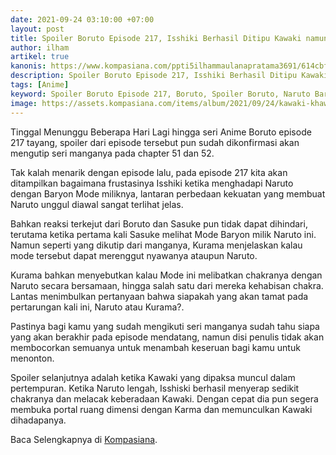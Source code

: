 ```yaml
---
date: 2021-09-24 03:10:00 +07:00
layout: post
title: Spoiler Boruto Episode 217, Isshiki Berhasil Ditipu Kawaki namun Naruto Kritis
author: ilham
artikel: true
kanonis: https://www.kompasiana.com/ppti5ilhammaulanapratama3691/614cbf6d06310e340503a5e2/spoiler-boruto-episode-217-isshiki-berhasil-ditipu-kawaki-namun-naruto-kritis
description: Spoiler Boruto Episode 217, Isshiki Berhasil Ditipu Kawaki, namun Naruto Kritis
tags: [Anime]
keyword: Spoiler Boruto Episode 217, Boruto, Spoiler Boruto, Naruto Baryon Mode, Otsutsuki Isshiki, Kawaki, Sasuke
image: https://assets.kompasiana.com/items/album/2021/09/24/kawaki-khawatir-akan-keadaan-naruto-614cbe5d01019030f0767562.png
---
```

Tinggal Menunggu Beberapa Hari Lagi hingga seri Anime Boruto episode 217 tayang, spoiler dari episode tersebut pun sudah dikonfirmasi akan mengutip seri manganya pada chapter 51 dan 52.

Tak kalah menarik dengan episode lalu, pada episode 217 kita akan ditampilkan bagaimana frustasinya Isshiki ketika menghadapi Naruto dengan Baryon Mode miliknya, lantaran perbedaan kekuatan yang membuat Naruto unggul diawal sangat terlihat jelas.

Bahkan reaksi terkejut dari Boruto dan Sasuke pun tidak dapat dihindari, terutama ketika pertama kali Sasuke melihat Mode Baryon milik Naruto ini. Namun seperti yang dikutip dari manganya, Kurama menjelaskan kalau mode tersebut dapat merenggut nyawanya ataupun Naruto.

Kurama bahkan menyebutkan kalau Mode ini melibatkan chakranya dengan Naruto secara bersamaan, hingga salah satu dari mereka kehabisan chakra. Lantas menimbulkan pertanyaan bahwa siapakah yang akan tamat pada pertarungan kali ini, Naruto atau Kurama?.

Pastinya bagi kamu yang sudah mengikuti seri manganya sudah tahu siapa yang akan berakhir pada episode mendatang, namun disi penulis tidak akan membocorkan semuanya untuk menambah keseruan bagi kamu untuk menonton.

Spoiler selanjutnya adalah ketika Kawaki yang dipaksa muncul dalam pertempuran. Ketika Naruto lengah, Isshiski berhasil menyerap sedikit chakranya dan melacak keberadaan Kawaki. Dengan cepat dia pun segera membuka portal ruang dimensi dengan Karma dan memunculkan Kawaki dihadapanya.

Baca Selengkapnya di <a href="https://www.kompasiana.com/ppti5ilhammaulanapratama3691/614cbf6d06310e340503a5e2/spoiler-boruto-episode-217-isshiki-berhasil-ditipu-kawaki-namun-naruto-kritis">Kompasiana</a>.
